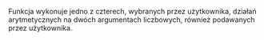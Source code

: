Funkcja wykonuje jedno z czterech, wybranych przez użytkownika, działań arytmetycznych na dwóch argumentach liczbowych, również podawanych przez użytkownika.
